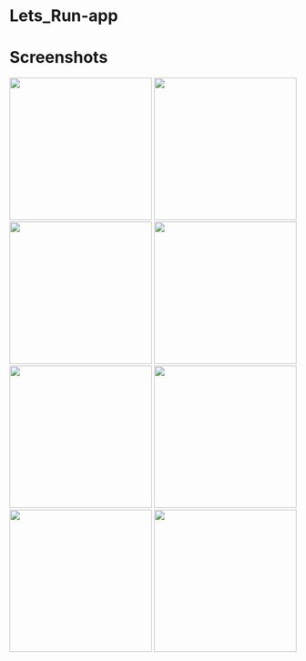 # Lets_Run-app

<h1>Screenshots</h1>
<div align = "center">
<img src="https://user-images.githubusercontent.com/63808405/176054375-cfde4607-92f9-412f-9b04-336c1855d914.jpeg" width = "250px">
<img src="https://user-images.githubusercontent.com/63808405/176054381-a7ad499c-7f4b-4645-8517-f8208a0596ad.jpeg" width = "250px">
<img src="https://user-images.githubusercontent.com/63808405/176054383-4b858472-174c-443e-8c38-fc0152c89236.jpeg" width = "250px">
<img src="https://user-images.githubusercontent.com/63808405/176054385-b7ff7666-eff5-4b3f-b324-27e697bd7f7e.jpeg" width = "250px">
<img src="https://user-images.githubusercontent.com/63808405/176054386-c3f600af-32ed-42df-9e79-e4706b67c43b.jpeg" width = "250px">
<img src="https://user-images.githubusercontent.com/63808405/176054388-5cb1bc1d-ada5-4343-83d8-b36188f21f87.jpeg" width = "250px">
<img src="https://user-images.githubusercontent.com/63808405/176054390-e677c6a2-853f-456e-912c-a6ab85b86857.jpeg" width = "250px">
<img src="https://user-images.githubusercontent.com/63808405/176054393-626a0296-59c6-49d0-8d71-c4e14ee03672.jpeg" width = "250px">
  </div>
  
  
